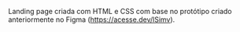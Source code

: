 Landing page criada com HTML e CSS com base no protótipo criado anteriormente no Figma (https://acesse.dev/lSimv).
